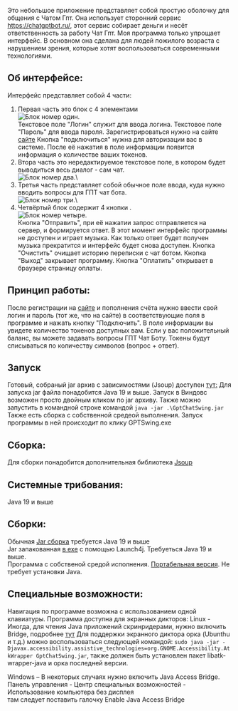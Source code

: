 Это небольшое приложение представляет собой простую оболочку для общения с Чатом Гпт. Она использует сторонний сервис https://chatgptbot.ru/, этот сервис собирает деньги и несёт ответственность за работу Чат Гпт. Моя программа только упрощает интерфейс. В основном она сделана для людей пожилого возраста с нарушением зрения, которые хотят воспользоваться современными технологиями.

## Об интерфейсе:
Интерфейс представляет собой 4 части:
1. Первая часть это блок с 4 элементами\
![Блок номер один](https://mygemorr.ru/pic/gptswing/1.png).\
Текстовое поле "Логин" служит для ввода логина.
Текстовое поле "Пароль" для ввода пароля.
Зарегистрироваться нужно на сайте [сайте](https://chatgptbot.ru/)
Кнопка "подключиться" нужна для авторизации вас в системе. После её нажатия в поле информации появится информация о количестве ваших токенов.
2. Втора часть это нередактируемое текстовое поле, в котором будет выводиться весь диалог - сам чат.\
![Блок номер два](https://mygemorr.ru/pic/gptswing/2.png).\
3. Третья часть представляет собой обычное поле ввода, куда нужно вводить вопросы для ГПТ чат бота.\
![Блок номер три](https://mygemorr.ru/pic/gptswing/3.png).\
4. Четвёртый блок содержит 4 кнопки .\
![Блок номер четыре](https://mygemorr.ru/pic/gptswing/4.png).\
Кнопка "Отправить", при её нажатии запрос отправляется на сервер, и формируется ответ. В этот момент интерфейс программы не доступен и играет музыка. Как только ответ будет получен музыка прекратится и интерфейс будет снова доступен.
Кнопка "Очистить" очищает историю переписки с чат ботом.
Кнопка "Выход" закрывает программу.
Кнопка "Оплатить" открывает в браузере страницу оплаты.

## Принцип работы:
После регистрации на [сайте](https://chatgptbot.ru/) и пополнения счёта нужно ввести свой логин и пароль (тот же, что на сайте) в соответствующие поля в программе и нажать кнопку "Подключить". В поле информации вы увидете количество токенов доступных вам. Если у вас положительный баланс, вы можете задавать вопросы ГПТ Чат Боту. Токены будут списываться по количеству символов (вопрос + ответ).
## Запуск
Готовый, собраный jar архив с зависимостями (Jsoup) доступен [тут:](https://github.com/AlexanderPanshin/GptChatSwing/blob/master/out/artifacts/GptChatSwing_jar/GptChatSwing.jar)
Для запуска jar файла понадобится Java 19 и выше.
Запуск в Виндовс возможен просто двойным кликом по jar архиву.
Также можно запустить в командной строке командой
`java -jar .\GptChatSwing.jar`
Также есть сборка с собственной средеой выполнения. Запуск программы в ней происходит по клику
GPTSwing.exe

## Сборка:
Для сборки понадобится дополнительная библиотека [Jsoup](https://jsoup.org/)

## Системные трибования:
Java 19 и выше

## Сборки:
Обычная [Jar сборка](https://github.com/AlexanderPanshin/GptChatSwing/blob/master/out/artifacts/GptChatSwing_jar/GptChatSwing.jar) требуется Java 19 и выше\
Jar запакованная [в exe](https://github.com/AlexanderPanshin/GptChatSwing/blob/master/out/artifacts/GptChatSwing_jar/GptChatSwing.exe) с помощью Launch4j. Требуеться Java 19 и выше.\
Программа с собственой средой исполнения. [Портабельная версия](https://github.com/AlexanderPanshin/GptChatSwing/blob/master/out/artifacts/GptChatSwing_jar/GptChatSwingPortable01.zip). Не требует установки Java.

## Специальные возможности:
Навигация по программе возможна с использованием одной клавиатуры.
Программа доступна для экранных дикторов:
Linux - Иногда, для чтения Java приложений скринридерами, нужно включить Bridge, подробнее [тут](https://docs.oracle.com/javase/8/docs/technotes/guides/access/enable_and_test.html)
Для поддержки экранного диктора орка (Ubunthu и т.д.) можно воспользоваться следующей командой:
`sudo java -jar -Djavax.accessibility.assistive_technologies=org.GNOME.Accessibility.AtkWrapper GptChatSwing.jar`,
также должен быть установлен пакет libatk-wrapper-java
и орка последней версии.

Windows – В некоторых случаях нужно включить Java Access Bridge. Панель управления - Центр специальных возможностей - Использование компьютера без дисплея   
там следует поставить галочку
Enable Java Access Bridge
